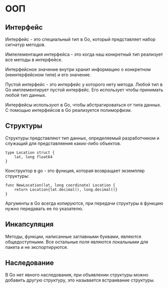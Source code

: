 # ООП

## Интерфейс

Интерфейс - это специальный тип в Go, который представляет набор сигнатур методов.

Импелементация интерфейса - это когда наш конкретный тип реализует все методы в интерфейсе.

Интерфейсное значение внутри хранит информацию о конкретном (неинтерфейсном типе) и его значение.

Пустой интерфейс - это интерфейс у которого нету метода. Любой тип в Go имплементирует пустой интерфейс. Его использует чтобы принимать любой тип данных.

Интерфейсы используют в Go, чтобы абстрагироваться от типа данных. С помощью интерфейсов в Go реализуется полиморфизм.

## Структуры

Структуры представляют тип данных, определяемый разработчиком и служащий для представляения каких-либо объектов.

```
type Location struct {
    lat, long float64
}
```

Конструктор в go - это функция, которая возвращает экземпляр структуры:

```
func NewLocation(lat, long coordinate) Location {
    return Location{lat.decimal(), long.decimal()}
}
```

Аргументы в Go всегда копируются, при передачи структуры в функцию нужно передавать ее по указателю.

## Инкапсуляция

Методы, функции, написанные заглавными буквами, являются общедоступными. Все остальные поля являются локальными для пакета и не экспортируются.

## Наследование

В Go нет явного наследования, при объявлении структуры можно добавить другую структуру, это называется встраивание структуры.
